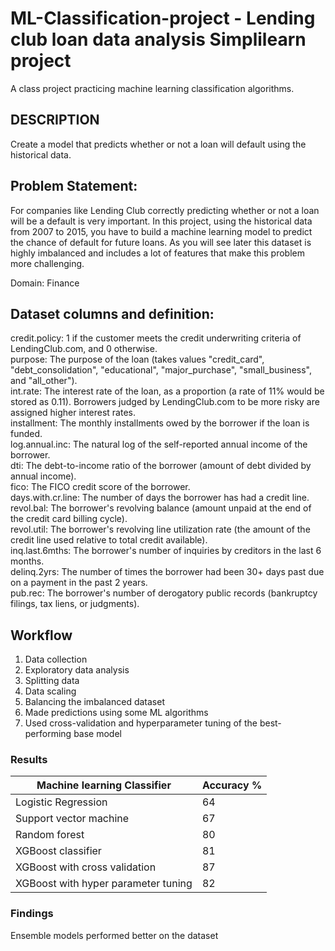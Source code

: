 # ML-Classification-project - Lending club loan data analysis Simplilearn project

A class project practicing machine learning classification algorithms.

## DESCRIPTION

Create a model that predicts whether or not a loan will default using the historical data.

## Problem Statement:

For companies like Lending Club correctly predicting whether or not a loan will be a default is very important. In this project, using the historical data from 2007 to 2015, you have to build a machine learning model to predict the chance of default for future loans. As you will see later this dataset is highly imbalanced and includes a lot of features that make this problem more challenging.

Domain: Finance

## Dataset columns and definition:

credit.policy: 1 if the customer meets the credit underwriting criteria of LendingClub.com, and 0 otherwise.<br>
purpose: The purpose of the loan (takes values "credit_card", "debt_consolidation", "educational", "major_purchase", "small_business", and "all_other").<br>
int.rate: The interest rate of the loan, as a proportion (a rate of 11% would be stored as 0.11). Borrowers judged by LendingClub.com to be more risky are assigned higher interest rates.<br>
installment: The monthly installments owed by the borrower if the loan is funded.<br>
log.annual.inc: The natural log of the self-reported annual income of the borrower.<br>
dti: The debt-to-income ratio of the borrower (amount of debt divided by annual income).<br>
fico: The FICO credit score of the borrower.<br>
days.with.cr.line: The number of days the borrower has had a credit line.<br>
revol.bal: The borrower's revolving balance (amount unpaid at the end of the credit card billing cycle).<br>
revol.util: The borrower's revolving line utilization rate (the amount of the credit line used relative to total credit available).<br>
inq.last.6mths: The borrower's number of inquiries by creditors in the last 6 months.<br>
delinq.2yrs: The number of times the borrower had been 30+ days past due on a payment in the past 2 years.<br>
pub.rec: The borrower's number of derogatory public records (bankruptcy filings, tax liens, or judgments).<br>

## Workflow 
1.	Data collection 
2.	Exploratory data analysis 
3.	Splitting data 
4.	Data scaling 
5.	Balancing the imbalanced dataset 
6.	Made predictions using some ML algorithms 
7.	Used cross-validation and hyperparameter tuning of the best-performing base model
   
### Results


| Machine learning Classifier      | Accuracy %         |
| ------------- | ---------------------|
| Logistic Regression      | 64 |
| Support vector machine     | 67  |
| Random forest | 80 |
| XGBoost classifier | 81 |
| XGBoost with cross validation  | 87 |
| XGBoost with hyper parameter tuning| 82|


### Findings 

Ensemble models performed better on the dataset 
